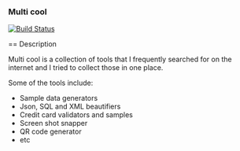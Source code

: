 ### Multi cool

[![Build Status](https://travis-ci.org/arcanoid/multi-cool.svg?branch=master)](https://travis-ci.org/arcanoid/multi-cool)

== Description

Multi cool is a collection of tools that I frequently searched for on the internet and I tried to collect those in one place.

Some of the tools include:

* Sample data generators
* Json, SQL and XML beautifiers
* Credit card validators and samples
* Screen shot snapper
* QR code generator
* etc